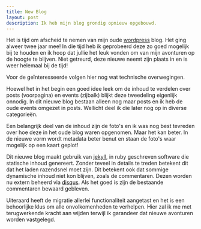 ```yaml
---
title: New Blog
layout: post
description: Ik heb mijn blog grondig opnieuw opgebouwd.
---
```

Het is tijd om afscheid te nemen van mijn oude [wordpress](https://wordpress.com/) blog. Het ging alweer twee jaar mee! In die tijd heb ik geprobeerd deze zo goed mogelijk bij te houden en ik hoop dat jullie het leuk vonden om van mijn avonturen op de hoogte te blijven. Niet getreurd, deze nieuwe neemt zijn plaats in en is weer helemaal bij de tijd!

<a name="more"></a>

Voor de geïnteresseerde volgen hier nog wat technische overwegingen.

Hoewel het in het begin een goed idee leek om de inhoud te verdelen over posts (voorpagina) en events (zijbalk) blijkt deze tweedeling eigenlijk onnodig. In dit nieuwe blog bestaan alleen nog maar posts en ik heb de oude events omgezet in posts. Wellicht deel ik die later nog op in diverse categorieën.

Een belangrijk deel van de inhoud zijn de foto's en ik was nog best tevreden over hoe deze in het oude blog waren opgenomen. Maar het kan beter. In de nieuwe vorm wordt metadata beter benut en staan de foto's waar mogelijk op een kaart geplot!

Dit nieuwe blog maakt gebruik van [jekyll](https://jekyllrb.com), in ruby geschreven software die statische inhoud genereert. Zonder teveel in details te treden betekent dit dat het laden razendsnel moet zijn. Dit betekent ook dat sommige dynamische inhoud niet kon blijven, zoals de commentaren. Dezen worden nu extern beheerd via [disqus](https://disqus.com/). Als het goed is zijn de bestaande commentaren bewaard gebleven.

Uiteraard heeft de migratie allerlei functionaliteit aangetast en het is een behoorlijke klus om alle onvolkomenheden te verhelpen. Hier zal ik me met terugwerkende kracht aan wijden terwijl ik garandeer dat nieuwe avonturen worden vastgelegd.